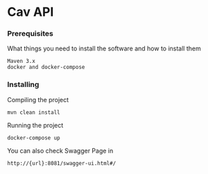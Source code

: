 # Cav API

### Prerequisites

What things you need to install the software and how to install them

```
Maven 3.x
docker and docker-compose

```

### Installing

Compiling the project

```
mvn clean install
```

Running the project

```
docker-compose up
```

You can also check Swagger Page in
```
http://{url}:8081/swagger-ui.html#/
```